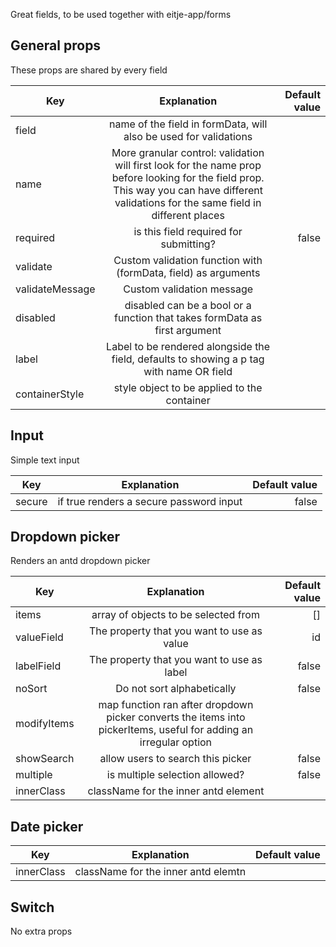 Great fields, to be used together with eitje-app/forms

## General props

These props are shared by every field

| Key        | Explanation           | Default value  |
| ------------- |:-------------:| -----:|
| field     | name of the field in formData, will also be used for validations  |   |
| name | More granular control: validation will first look for the name prop before looking for the field prop. This way you can have different validations for the same field in different places     |     |
| required    |  is this field required for submitting?  |  false |
| validate | Custom validation function with (formData, field) as arguments     |     |
| validateMessage | Custom validation message |     |
| disabled | disabled can be a bool or a function that takes formData as first argument |     |
| label | Label to be rendered alongside the field, defaults to showing a p tag with name OR field  |     |
| containerStyle | style object to be applied to the container  |     |




## Input

Simple text input

| Key        | Explanation           | Default value  |
| ------------- |:-------------:| -----:|
| secure     | if true renders a secure password input | false   |

## Dropdown picker

Renders an antd dropdown picker

| Key        | Explanation           | Default value  |
| ------------- |:-------------:| -----:|
| items     | array of objects to be selected from  | []   |
| valueField | The property that you want to use as value  |  id   |
| labelField    |  The property that you want to use as label |  false |
| noSort | Do not sort alphabetically     | false     |
| modifyItems | map function ran after dropdown picker converts the items into pickerItems, useful for adding an irregular option |     |
| showSearch | allow users to search this picker | false    |
| multiple | is multiple selection allowed?  | false     |
| innerClass | className for the inner antd element |     |


## Date picker

| Key        | Explanation           | Default value  |
| ------------- |:-------------:| -----:|
| innerClass     | className for the inner antd elemtn  |    |




## Switch

No extra props



